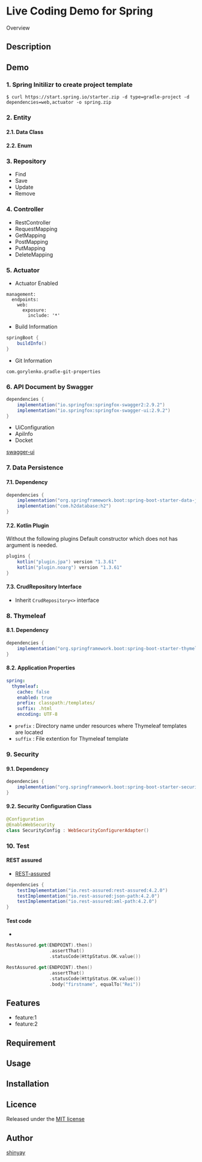 # Live Coding Demo for Spring

Overview

## Description

## Demo

### 1. Spring Initilizr to create project template

```
$ curl https://start.spring.io/starter.zip -d type=gradle-project -d dependencies=web,actuator -o spring.zip
```

### 2. Entity
#### 2.1. Data Class
#### 2.2. Enum

### 3. Repository
- Find
- Save
- Update
- Remove

### 4. Controller
- RestController
- RequestMapping
- GetMapping
- PostMapping
- PutMapping
- DeleteMapping

### 5. Actuator
- Actuator Enabled
```
management:
  endpoints:
    web:
      exposure:
        include: '*'
```

- Build Information
```gradle
springBoot {
	buildInfo()
}
```

- Git Information
```
com.gorylenko.gradle-git-properties
```

### 6. API Document by Swagger

```gradle
dependencies {
	implementation("io.springfox:springfox-swagger2:2.9.2")
	implementation("io.springfox:springfox-swagger-ui:2.9.2")
}
```

- UiConfiguration
- ApiInfo
- Docket

[swagger-ui](http://localhost:8080/swagger-ui.html)

### 7. Data Persistence

#### 7.1. Dependency
```gradle
dependencies {
	implementation("org.springframework.boot:spring-boot-starter-data-jpa")
	implementation("com.h2database:h2")
}
```

#### 7.2. Kotlin Plugin
Without the following plugins Default constructor which does not has argument is needed.

```gradle
plugins {
	kotlin("plugin.jpa") version "1.3.61"
	kotlin("plugin.noarg") version "1.3.61"
}
```

#### 7.3. CrudRepository Interface
- Inherit `CrudRepository<>` interface

### 8. Thymeleaf
#### 8.1. Dependency
```gradle
dependencies {
	implementation("org.springframework.boot:spring-boot-starter-thymeleaf")
}
```

#### 8.2. Application Properties
```yaml
spring:
  thymeleaf:
    cache: false
    enabled: true
    prefix: classpath:/templates/
    suffix: .html
    encoding: UTF-8
```

- `prefix` : Directory name under resources where Thymeleaf templates are located
- `suffix` : File extention for Thymeleaf template

### 9. Security
#### 9.1. Dependency
```gradle
dependencies {
	implementation("org.springframework.boot:spring-boot-starter-security")
}
```

#### 9.2. Security Configuration Class
```kotlin
@Configuration
@EnableWebSecurity
class SecurityConfig : WebSecurityConfigurerAdapter()
```

### 10. Test
#### REST assured
- [REST-assured](http://rest-assured.io)

```gradle
dependencies {
	testImplementation("io.rest-assured:rest-assured:4.2.0")
	testImplementation("io.rest-assured:json-path:4.2.0")
	testImplementation("io.rest-assured:xml-path:4.2.0")
}
```

#### Test code
- 
```kotlin
RestAssured.get(ENDPOINT).then()
				.assertThat()
				.statusCode(HttpStatus.OK.value())
```

```kotlin
RestAssured.get(ENDPOINT).then()
				.assertThat()
				.statusCode(HttpStatus.OK.value())
				.body("firstname", equalTo("Rei"))
```


## Features

- feature:1
- feature:2

## Requirement

## Usage

## Installation

## Licence

Released under the [MIT license](https://gist.githubusercontent.com/shinyay/56e54ee4c0e22db8211e05e70a63247e/raw/34c6fdd50d54aa8e23560c296424aeb61599aa71/LICENSE)

## Author

[shinyay](https://github.com/shinyay)
